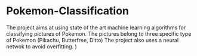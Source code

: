 # Pokemon-Classification
The project aims at using state of the art machine learning algorithms for classifying pictures of Pokemon. The pictures belong to three specific type of Pokemon (Pikachu, Butterfree, Ditto) The project also uses a neural netwok to avoid overfitting. ) 
